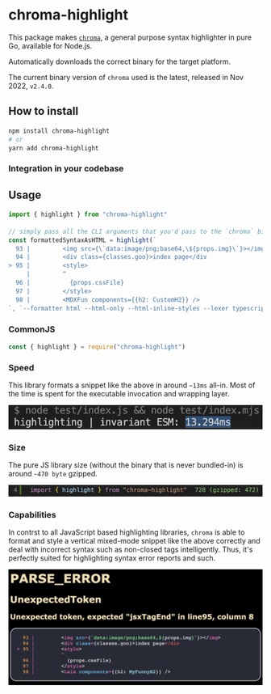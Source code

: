 # chroma-highlight

This package makes [`chroma`](https://github.com/alecthomas/chroma), a general purpose syntax highlighter in pure Go, available for Node.js.

Automatically downloads the correct binary for the target platform.

The current binary version of `chroma` used is the latest, released in Nov 2022, `v2.4.0`.

## How to install
```bash
npm install chroma-highlight
# or
yarn add chroma-highlight
```

### Integration in your codebase

## Usage

```ts
import { highlight } from "chroma-highlight"

// simply pass all the CLI arguments that you'd pass to the `chroma` binary
const formattedSyntaxAsHTML = highlight(`
  93 |         <img src={\`data:image/png;base64,\${props.img}\`}></img>
  94 |         <div class={classes.goo}>index page</div
> 95 |         <style>
     |         ^
  96 |           {props.cssFile}
  97 |         </style>
  98 |         <MDXFun components={{h2: CustomH2}} />
`, `--formatter html --html-only --html-inline-styles --lexer typescript --style base16-snazzy`)
```

### CommonJS

```ts
const { highlight } = require("chroma-highlight")
```

### Speed

This library formats a snippet like the above in around `~13ms` all-in.
Most of the time is spent for the executable invocation and wrapping layer.

<img src="speed.png" />

### Size

The pure JS library size (without the binary that is never bundled-in) is around `~470 byte` gzipped.

<img src="size.png" />

### Capabilities

In contrst to all JavaScript based highlighting libraries, `chroma` is able to
format and style a vertical mixed-mode snippet like the above correctly and deal with
incorrect syntax such as non-closed tags intelligently. Thus, it's perfectly suited for
highlighting syntax error reports and such.

<img src="capabilities.png" />









